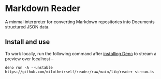 # Markdown Reader

A minmal interpreter for converting Markdown repositories into Documents structured JSON data.

<!--
## Disclaimer

[...]
-->

## Install and use

To work locally, run the following command after [installing Deno][deon:install] to stream a preview over localhost –

```console
deno run -A --unstable https://github.com/milotheirself/reader/raw/main/lib/reader-stream.ts
```

[deon:install]: https://deno.land/manual/getting_started/installation
